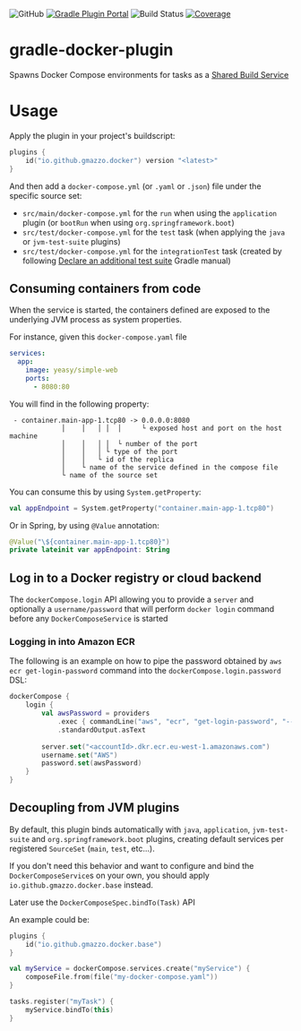 ![GitHub](https://img.shields.io/github/license/gmazzo/gradle-docker-plugin)
[![Gradle Plugin Portal](https://img.shields.io/gradle-plugin-portal/v/io.github.gmazzo.docker)](https://plugins.gradle.org/plugin/io.github.gmazzo.docker)
![Build Status](https://github.com/gmazzo/gradle-docker-plugin/actions/workflows/build.yaml/badge.svg)
[![Coverage](https://codecov.io/gh/gmazzo/gradle-docker-plugin/branch/main/graph/badge.svg?token=ExYkP1Q9oE)](https://codecov.io/gh/gmazzo/gradle-docker-plugin)

# gradle-docker-plugin
Spawns Docker Compose environments for tasks as a [Shared Build Service](https://docs.gradle.org/current/userguide/build_services.html)

# Usage
Apply the plugin in your project's buildscript:
```kotlin
plugins {
    id("io.github.gmazzo.docker") version "<latest>"
}
```
And then add a `docker-compose.yml` (or `.yaml` or `.json`) file under the specific source set:

- `src/main/docker-compose.yml` for the `run` when using the `application` plugin (or `bootRun` when using `org.springframework.boot`)
- `src/test/docker-compose.yml` for the `test` task (when applying the `java` or `jvm-test-suite` plugins)
- `src/test/docker-compose.yml` for the `integrationTest` task (created by following [Declare an additional test suite](https://docs.gradle.org/current/userguide/jvm_test_suite_plugin.html#sec:declare_an_additional_test_suite) Gradle manual)

## Consuming containers from code
When the service is started, the containers defined are exposed to the underlying JVM process as system properties.

For instance, given this `docker-compose.yaml` file
```yaml
services:
  app:
    image: yeasy/simple-web
    ports:
      - 8080:80
```
You will find in the following property:
```
 - container.main-app-1.tcp80 -> 0.0.0.0:8080
             │    │   │ │  │     └ exposed host and port on the host machine
             │    │   │ │  └ number of the port
             │    │   │ └ type of the port
             │    │   └ id of the replica
             │    └ name of the service defined in the compose file
             └ name of the source set
```
You can consume this by using `System.getProperty`:
```kotlin
val appEndpoint = System.getProperty("container.main-app-1.tcp80")
```
Or in Spring, by using `@Value` annotation:
```kotlin
@Value("\${container.main-app-1.tcp80}")
private lateinit var appEndpoint: String
```

## Log in to a Docker registry or cloud backend
The `dockerCompose.login` API allowing you to provide a `server` and optionally a `username/password` that will perform `docker login` command before any `DockerComposeService` is started

### Logging in into Amazon ECR
The following is an example on how to pipe the password obtained by `aws ecr get-login-password` command into the `dockerCompose.login.password` DSL:
```kotlin
dockerCompose {
    login {
        val awsPassword = providers
            .exec { commandLine("aws", "ecr", "get-login-password", "--region", "eu-west-1") }
            .standardOutput.asText
        
        server.set("<accountId>.dkr.ecr.eu-west-1.amazonaws.com")
        username.set("AWS")
        password.set(awsPassword)
    }
}
```

## Decoupling from JVM plugins
By default, this plugin binds automatically with `java`, `application`, `jvm-test-suite` and `org.springframework.boot` plugins, creating default services per registered `SourceSet` (`main`, `test`, etc...).

If you don't need this behavior and want to configure and bind the `DockerComposeService`s on your own, you should apply `io.github.gmazzo.docker.base` instead.

Later use the `DockerComposeSpec.bindTo(Task)` API 

An example could be:
```kotlin
plugins {
    id("io.github.gmazzo.docker.base")
}

val myService = dockerCompose.services.create("myService") {
    composeFile.from(file("my-docker-compose.yaml"))
}

tasks.register("myTask") {
    myService.bindTo(this)
}
```
